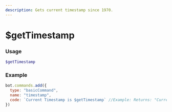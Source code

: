 ```yaml
---
description: Gets current timestamp since 1970.
---
```


# $getTimestamp
### Usage
```php
$getTimestamp
```

### Example
```js
bot.commands.add({
  type: "basicCommand",
  name: "timestamp",
  code: `Current Timestamp is $getTimestamp` //Example: Returns: "Current Timestamp is 1635384460315"
})
```
